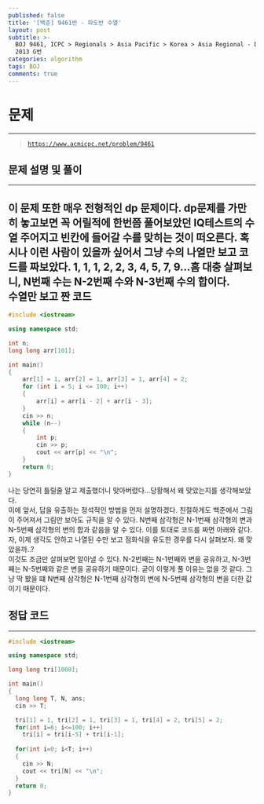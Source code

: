 ```yaml
---
published: false
title: '[백준] 9461번 - 파도반 수열'
layout: post
subtitle: >-
  BOJ 9461, ICPC > Regionals > Asia Pacific > Korea > Asia Regional - Daejeon
  2013 G번
categories: algorithm
tags: BOJ
comments: true
---
```

# **문제**
---
> [`https://www.acmicpc.net/problem/9461`](https://www.acmicpc.net/problem/9461)

## **문제 설명 및 풀이**
---
이 문제 또한 매우 전형적인 dp 문제이다. dp문제를 가만히 놓고보면 꼭 어릴적에 한번쯤 풀어보았던 IQ테스트의 수열 주어지고 빈칸에 들어갈 수를 맞히는 것이 떠오른다. 혹시나 이런 사람이 있을까 싶어서 그냥 수의 나열만 보고 코드를 짜보았다.  1, 1, 1, 2, 2, 3, 4, 5, 7, 9...흠 대충 살펴보니, N번째 수는 N-2번째 수와 N-3번째 수의 합이다.   
**수열만 보고 짠 코드**
---
```c++
#include <iostream>

using namespace std;

int n;
long long arr[101];

int main()
{
    arr[1] = 1, arr[2] = 1, arr[3] = 1, arr[4] = 2;
    for (int i = 5; i <= 100; i++)
    {
        arr[i] = arr[i - 2] + arr[i - 3];
    }
    cin >> n;
    while (n--)
    {
        int p;
        cin >> p;
        cout << arr[p] << "\n";
    }
    return 0;
}
```
나는 당연히 틀릴줄 알고 제출했더니 맞아버렸다...당황해서 왜 맞았는지를 생각해보았다.  
이에 앞서, 답을 유출하는 정석적인 방법을 먼저 설명하겠다. 친절하게도 백준에서 그림이 주어져서 그림만 보아도 규칙을 알 수 있다. N번째 삼각형은 N-1번째 삼각형의 변과 N-5번째 삼각형의 변의 합과 같음을 알 수 있다. 이를 토대로 코드를 짜면 아래와 같다.  
자, 이제 생각도 안하고 나열된 수만 보고 점화식을 유도한 경우를 다시 살펴보자. 왜 맞았을까..?  
이것도 조금만 살펴보면 알아낼 수 있다. N-2번째는 N-1번째와 변을 공유하고, N-3번째는 N-5번째와 같은 변을 공유하기 때문이다. 굳이 이렇게 풀 이유는 없을 것 같다. 그냥 딱 봤을 떄 N번째 삼각형은 N-1번째 삼각형의 변에 N-5번째 삼각형의 변을 더한 값이기 때문이다.  

## **정답 코드**
---
```c++
#include <iostream>

using namespace std;

long long tri[1000];

int main() 
{
  long long T, N, ans;
  cin >> T;

  tri[1] = 1, tri[2] = 1, tri[3] = 1, tri[4] = 2, tri[5] = 2;
  for(int i=6; i<=100; i++)
    tri[i] = tri[i-5] + tri[i-1];
  
  for(int i=0; i<T; i++)
  {
    cin >> N;
    cout << tri[N] << "\n";
  }
  return 0;
}
```


